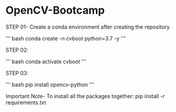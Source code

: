 # OpenCV-Bootcamp

STEP 01- Create a conda environment after creating the repository

''' bash
conda create -n cvboot python=3.7 -y
'''

STEP 02:

''' bash
conda activate cvboot
'''

STEP 03:

''' bash
pip install opencv-python
'''

Important Note- To install all the packages together:
pip install -r requirements.txt